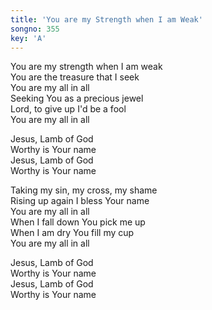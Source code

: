 ```yaml
---
title: 'You are my Strength when I am Weak'
songno: 355
key: 'A'
---
```

You are my strength when I am weak  
You are the treasure that I seek  
You are my all in all  
Seeking You as a precious jewel  
Lord, to give up I'd be a fool  
You are my all in all  
  
Jesus, Lamb of God  
Worthy is Your name  
Jesus, Lamb of God  
Worthy is Your name  
  
Taking my sin, my cross, my shame  
Rising up again I bless Your name  
You are my all in all  
When I fall down You pick me up  
When I am dry You fill my cup  
You are my all in all  
  
Jesus, Lamb of God  
Worthy is Your name  
Jesus, Lamb of God  
Worthy is Your name  
